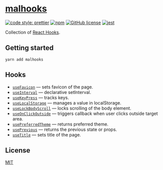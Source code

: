 # [malhooks](http://malhooks.surge.sh)

[![code style: prettier](https://img.shields.io/badge/code_style-prettier-ff69b4.svg)](https://github.com/prettier/prettier)
[![npm](https://img.shields.io/npm/v/malhooks)](https://www.npmjs.com/package/malhooks)
[![GitHub license](https://img.shields.io/badge/license-MIT-blue.svg)](https://github.com/malcodeman/malhooks/blob/master/LICENSE)
[![jest](https://jestjs.io/img/jest-badge.svg)](https://github.com/facebook/jest)

Collection of [React Hooks](https://reactjs.org/docs/hooks-intro.html).

## Getting started

```
yarn add malhooks
```

## Hooks

- [`useFavicon`](./docs/useFavicon.md) &mdash; sets favicon of the page.
- [`useInterval`](./docs/useInterval.md) &mdash; declarative setInterval.
- [`useKeyPress`](./docs/useKeyPress.md) &mdash; tracks keys.
- [`useLocalStorage`](./docs/useLocalStorage.md) &mdash; manages a value in localStorage.
- [`useLockBodyScroll`](./docs/useLockBodyScroll.md) &mdash; locks scrolling of the body element.
- [`useOnClickOutside`](./docs/useOnClickOutside.md) &mdash; triggers callback when user clicks outside target area.
- [`usePreferredTheme`](./docs/usePreferredTheme.md) &mdash; returns preferred theme.
- [`usePrevious`](./docs/usePrevious.md) &mdash; returns the previous state or props.
- [`useTitle`](./docs/useTitle.md) &mdash; sets title of the page.

## License

[MIT](./LICENSE)
